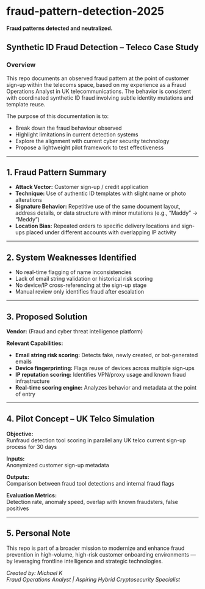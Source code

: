 # fraud-pattern-detection-2025  
**Fraud patterns detected and neutralized.**

## Synthetic ID Fraud Detection – Teleco Case Study

### Overview  
This repo documents an observed fraud pattern at the point of customer sign-up within the telecoms space, based on my experience as a Fraud Operations Analyst in UK telecommunications. The behavior is consistent with coordinated synthetic ID fraud involving subtle identity mutations and template reuse.

The purpose of this documentation is to:
- Break down the fraud behaviour observed  
- Highlight limitations in current detection systems  
- Explore the alignment with current cyber security technology  
- Propose a lightweight pilot framework to test effectiveness  

---

## 1. Fraud Pattern Summary

- **Attack Vector:** Customer sign-up / credit application  
- **Technique:** Use of authentic ID templates with slight name or photo alterations  
- **Signature Behavior:** Repetitive use of the same document layout, address details, or data structure with minor mutations (e.g., “Maddy” → “Meddy”)  
- **Location Bias:** Repeated orders to specific delivery locations and sign-ups placed under different accounts with overlapping IP activity  

---

## 2. System Weaknesses Identified

- No real-time flagging of name inconsistencies  
- Lack of email string validation or historical risk scoring  
- No device/IP cross-referencing at the sign-up stage  
- Manual review only identifies fraud after escalation  

---

## 3. Proposed Solution 

**Vendor:** (Fraud and cyber threat intelligence platform)

**Relevant Capabilities:**
- **Email string risk scoring:** Detects fake, newly created, or bot-generated emails  
- **Device fingerprinting:** Flags reuse of devices across multiple sign-ups  
- **IP reputation scoring:** Identifies VPN/proxy usage and known fraud infrastructure  
- **Real-time scoring engine:** Analyzes behavior and metadata at the point of entry  

---

## 4. Pilot Concept – UK Telco Simulation

**Objective:**  
Runfraud detection tool scoring in parallel any UK telco current sign-up process for 30 days  

**Inputs:**  
Anonymized customer sign-up metadata  

**Outputs:**  
Comparison between fraud tool detections and internal fraud flags  

**Evaluation Metrics:**  
Detection rate, anomaly speed, overlap with known fraudsters, false positives  

---

## 5. Personal Note

This repo is part of a broader mission to modernize and enhance fraud prevention in high-volume, high-risk customer onboarding environments — by leveraging frontline intelligence and strategic technologies.

*Created by: Michael K*  
*Fraud Operations Analyst | Aspiring Hybrid Cryptosecurity Specialist*
